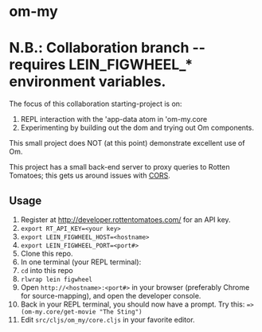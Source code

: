 # om-my

# N.B.: Collaboration branch -- requires LEIN_FIGWHEEL_* environment variables.

The focus of this collaboration starting-project is on:

1. REPL interaction with the 'app-data atom in 'om-my.core
1. Experimenting by building out the dom and trying out Om components.

This small project does NOT (at this point) demonstrate excellent use of Om.

This project has a small back-end server to proxy queries to Rotten
Tomatoes; this gets us around issues with [CORS](https://en.wikipedia.org/wiki/Cross-origin_resource_sharing).

## Usage

1. Register at http://developer.rottentomatoes.com/ for an API key.
1. ```export RT_API_KEY=<your key>```
1. ```export LEIN_FIGWHEEL_HOST=<hostname>```
1. ```export LEIN_FIGWHEEL_PORT=<port#>```
1. Clone this repo.
1. In one terminal (your REPL terminal):
 1. ```cd``` into this repo
 1. ```rlwrap lein figwheel```
1. Open ```http://<hostname>:<port#>``` in your browser (preferably Chrome for source-mapping), and open the developer console.
 1. Back in your REPL terminal, you should now have a prompt. Try this: ```=> (om-my.core/get-movie "The Sting")```
1. Edit ```src/cljs/om_my/core.cljs``` in your favorite editor.

